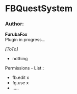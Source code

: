 # FBQuestSystem
### Author: 
**FurubaFox** \
Plugin in progress...

_[ToTo]_
- nothing

Permissions - List :

- fb.edit x
- fg.use x
- .....